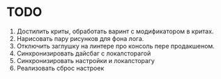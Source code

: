 # TODO
1. Достилить криты, обработать варинт с модификатором в критах.
2. Нарисовать пару рисунков для фона лога.
3. Отключить заглушку на линтере про консоль пере продакшеном.
4. Синхронизировать дайсбаг с локалсторагой
5. Синхронизировать настройки и локалсторагу
6. Реализовать сброс настроек